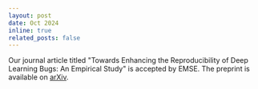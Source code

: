 ```yaml
---
layout: post
date: Oct 2024
inline: true
related_posts: false
---
```


Our journal article titled "Towards Enhancing the Reproducibility of Deep Learning Bugs: An Empirical Study" is accepted by EMSE. The preprint is available on [arXiv](https://arxiv.org/pdf/2401.03069).